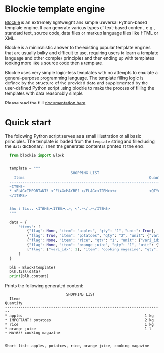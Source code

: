 # Blockie template engine

[Blockie](https://github.com/lubomilko/blockie) is an extremely lightweight and simple universal
Python-based template engine. It can generate various types of text-based content, e.g., standard
text, source code, data files or markup language files like HTML or XML.

Blockie is a minimalistic answer to the existing popular template engines that are usually bulky
and difficult to use, requiring users to learn a template language and other complex principles
and then ending up with templates looking more like a source code then a template.

Blockie uses very simple logic-less templates with no attempts to emulate a general-purpose
programming language. The template filling logic is defined by the structure of the provided
data and supplemented by the user-defined Python script using blockie to make the process of
filling the templates with data reasonably simple.

Please read the full [documentation here](https://lubomilko.github.io/blockie).

# Quick start

The following Python script serves as a small illustration of all basic principles. The template
is loaded from the `template` string and filled using the `data` dictionary. Then the generated
content is printed at the end.

``` python
  from blockie import Block


  template = """
                              SHOPPING LIST
    Items                                                         Quantity
  ------------------------------------------------------------------------
  <ITEMS>
  * <FLAG>IMPORTANT! <^FLAG>MAYBE? </FLAG><ITEM><+>               <QTY><UNIT> kg<^UNIT> l</UNIT>
  </ITEMS>


  Short list: <ITEMS><ITEM><.>, <^.></.></ITEMS>
  """

  data = {
      "items": [
          {"flag": None, "item": "apples", "qty": "1", "unit": True},
          {"flag": True, "item": "potatoes", "qty": "2", "unit": {"vari_idx": 0}},
          {"flag": None, "item": "rice", "qty": "1", "unit": {"vari_idx": 0}},
          {"flag": None, "item": "orange juice", "qty": "1", "unit": {"vari_idx": 1}},
          {"flag": {"vari_idx": 1}, "item": "cooking magazine", "qty": None, "unit": None},
      ]
  }

  blk = Block(template)
  blk.fill(data)
  print(blk.content)
```

Prints the following generated content:

``` text
                            SHOPPING LIST
  Items                                                         Quantity
------------------------------------------------------------------------
* apples                                                        1 kg
* IMPORTANT! potatoes                                           2 kg
* rice                                                          1 kg
* orange juice                                                  1 l
* MAYBE? cooking magazine


Short list: apples, potatoes, rice, orange juice, cooking magazine
```

